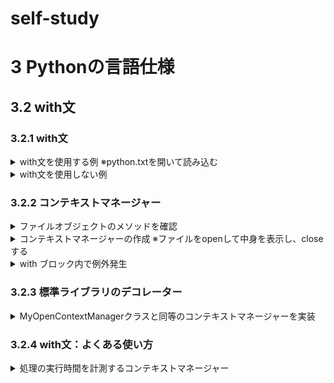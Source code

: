 # self-study
# 3 Pythonの言語仕様
## 3.2 with文
### 3.2.1 with文

<details>
<summary>
with文を使用する例 ※python.txtを開いて読み込む
</summary>

```python
with open('python.txt') as f:
    f.read()
```
</details>

<details>
<summary>
with文を使用しない例
</summary>

```python
f = None
try:
    f = open('python.txt')
    print(f.read())
finally:
    if f:
        f.close()
```
</details>

### 3.2.2 コンテキストマネージャー
<details>
<summary>
ファイルオブジェクトのメソッドを確認
</summary>

```python
file_obj = open('python.txt')
file_dir = dir(file_obj)
'__enter__' in file_dir
# True
'__exit__' in file_dir
# True
```
</details>

<details>
<summary>
コンテキストマネージャーの作成 ※ファイルをopenして中身を表示し、closeする
</summary>

```python
class MyOpenContextManager:
    '''MyOpenContextManager
    '''
    def __init__(self, file_name):
        self.file_name = file_name

    def __enter__(self):
        print('__enter__: ファイルをopenします')
        self.file_obj = open(self.file_name, 'r')
        return self.file_obj
    
    def __exit__(self, type, value, traceback):
        print('__exit__: ファイルをcloseします')
        self.file_obj.close()

with MyOpenContextManager('python.txt') as f:
    print(f.read())
'''
__enter__: ファイルをopenします
Python!
__exit__: ファイルをcloseします
'''
```
</details>

<details>
<summary>
with ブロック内で例外発生
</summary>

```python
class MyOpenContextManager:
    '''MyOpenContextManager
    '''
    def __init__(self, file_name):
        self.file_name = file_name

    def __enter__(self):
        print('__enter__: ファイルをopenします')
        self.file_obj = open(self.file_name, 'r')
        return self.file_obj
    
    def __exit__(self, type, value, traceback):
        print(f'__exit__(type): {type}')
        print(f'__exit__(value): {value}')
        print(f'__exit__(traceback): {traceback}')
        print('__exit__: ファイルをcloseします')
        self.file_obj.close()

with MyOpenContextManager('python.txt') as f:
    print(f.read())
    raise ValueError('my context manager error')
'''
__enter__: ファイルをopenします
Python!
__exit__(type): <class 'ValueError'>
__exit__(value): my context manager error
__exit__(traceback): <traceback object at 0x7fe187bb6000>
__exit__: ファイルをcloseします
Traceback (most recent call last):
  File "/workspaces/self-study/03_02_02_context_manager_error.py", line 21, in <module>
    raise ValueError('my context manager error')
ValueError: my context manager error
```
</details>

### 3.2.3 標準ライブラリのデコレーター
<details>
<summary>
MyOpenContextManagerクラスと同等のコンテキストマネージャーを実装
</summary>

```python
import contextlib
import traceback
@contextlib.contextmanager
def my_open_context_manager(file_name):
    '''my_open_context_manager
    '''
    file_obj = open(file_name, 'r')
    try:
        print('__enter__: ファイルをopenします')
        yield file_obj
    except Exception as e:
        print(f'__exit__: {type(e)} ')
        print(f'__exit__: {e}')
        print(f'__exit__: {list(traceback.TracebackException.from_exception(e).format())}')
        raise
    finally:
        file_obj.close()
        print('__exit__: ファイルをcloseします')

with my_open_context_manager('python.txt') as f:
    print(f.read())
'''
__enter__: ファイルをopenします
Python!
__exit__: ファイルをcloseします
'''
```
</details>

### 3.2.4 with文：よくある使い方
<details>
<summary>
処理の実行時間を計測するコンテキストマネージャー
</summary>

```python
import contextlib
from time import time, sleep
@contextlib.contextmanager
def timed(func_name):
    start = time()
    try:
        yield
    finally:
        end = time()
        print(f'{func_name}: (total: {end - start})')

with timed('sleep processing'):
    sleep(2)

'''
sleep processing: (total: 2.001443862915039)
'''
```
</details>